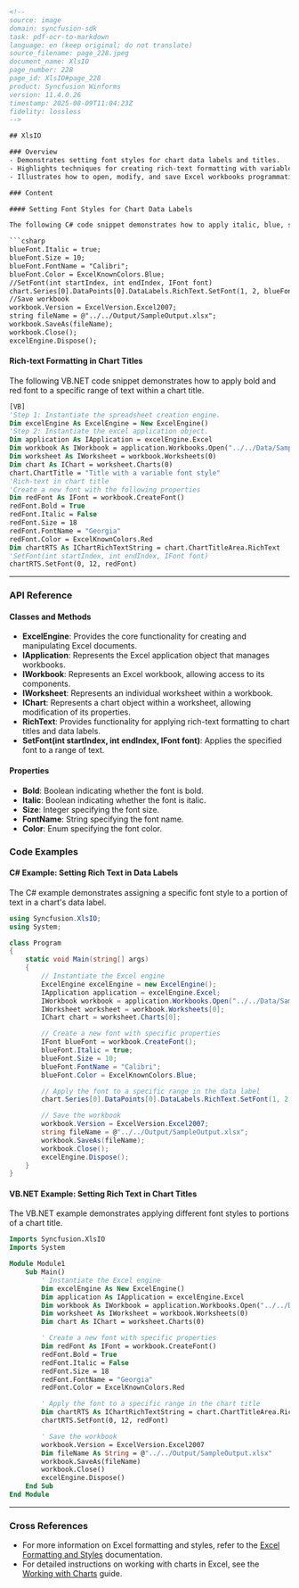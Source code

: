 ```html
<!-- 
source: image
domain: syncfusion-sdk
task: pdf-ocr-to-markdown
language: en (keep original; do not translate)
source_filename: page_228.jpeg
document_name: XlsIO
page_number: 228
page_id: XlsIO#page_228
product: Syncfusion Winforms
version: 11.4.0.26
timestamp: 2025-08-09T11:04:23Z
fidelity: lossless
-->

## XlsIO

### Overview
- Demonstrates setting font styles for chart data labels and titles.
- Highlights techniques for creating rich-text formatting with variable font styles.
- Illustrates how to open, modify, and save Excel workbooks programmatically.

### Content

#### Setting Font Styles for Chart Data Labels

The following C# code snippet demonstrates how to apply italic, blue, size 10 Calibri font to a specific range of text within a chart's data label.

```csharp
blueFont.Italic = true;
blueFont.Size = 10;
blueFont.FontName = "Calibri";
blueFont.Color = ExcelKnownColors.Blue;
//SetFont(int startIndex, int endIndex, IFont font)
chart.Series[0].DataPoints[0].DataLabels.RichText.SetFont(1, 2, blueFont);
//Save workbook
workbook.Version = ExcelVersion.Excel2007;
string fileName = @"../../Output/SampleOutput.xlsx";
workbook.SaveAs(fileName);
workbook.Close();
excelEngine.Dispose();
```

#### Rich-text Formatting in Chart Titles

The following VB.NET code snippet demonstrates how to apply bold and red font to a specific range of text within a chart title.

```vb
[VB]
'Step 1: Instantiate the spreadsheet creation engine.
Dim excelEngine As ExcelEngine = New ExcelEngine()
'Step 2: Instantiate the excel application object.
Dim application As IApplication = excelEngine.Excel
Dim workbook As IWorkbook = application.Workbooks.Open("../../Data/Sample.xlsx", ExcelOpenType.Automatic)
Dim worksheet As IWorksheet = workbook.Worksheets(0)
Dim chart As IChart = worksheet.Charts(0)
chart.ChartTitle = "Title with a variable font style"
'Rich-text in chart title
'Create a new font with the following properties
Dim redFont As IFont = workbook.CreateFont()
redFont.Bold = True
redFont.Italic = False
redFont.Size = 18
redFont.FontName = "Georgia"
redFont.Color = ExcelKnownColors.Red
Dim chartRTS As IChartRichTextString = chart.ChartTitleArea.RichText
'SetFont(int startIndex, int endIndex, IFont font)
chartRTS.SetFont(0, 12, redFont)
```

---

### API Reference

#### Classes and Methods
- **ExcelEngine**: Provides the core functionality for creating and manipulating Excel documents.
- **IApplication**: Represents the Excel application object that manages workbooks.
- **IWorkbook**: Represents an Excel workbook, allowing access to its components.
- **IWorksheet**: Represents an individual worksheet within a workbook.
- **IChart**: Represents a chart object within a worksheet, allowing modification of its properties.
- **RichText**: Provides functionality for applying rich-text formatting to chart titles and data labels.
- **SetFont(int startIndex, int endIndex, IFont font)**: Applies the specified font to a range of text.

#### Properties
- **Bold**: Boolean indicating whether the font is bold.
- **Italic**: Boolean indicating whether the font is italic.
- **Size**: Integer specifying the font size.
- **FontName**: String specifying the font name.
- **Color**: Enum specifying the font color.

### Code Examples

#### C# Example: Setting Rich Text in Data Labels
The C# example demonstrates assigning a specific font style to a portion of text in a chart's data label.

```csharp
using Syncfusion.XlsIO;
using System;

class Program
{
    static void Main(string[] args)
    {
        // Instantiate the Excel engine
        ExcelEngine excelEngine = new ExcelEngine();
        IApplication application = excelEngine.Excel;
        IWorkbook workbook = application.Workbooks.Open("../../Data/Sample.xlsx", ExcelOpenType.Automatic);
        IWorksheet worksheet = workbook.Worksheets[0];
        IChart chart = worksheet.Charts[0];

        // Create a new font with specific properties
        IFont blueFont = workbook.CreateFont();
        blueFont.Italic = true;
        blueFont.Size = 10;
        blueFont.FontName = "Calibri";
        blueFont.Color = ExcelKnownColors.Blue;

        // Apply the font to a specific range in the data label
        chart.Series[0].DataPoints[0].DataLabels.RichText.SetFont(1, 2, blueFont);

        // Save the workbook
        workbook.Version = ExcelVersion.Excel2007;
        string fileName = @"../../Output/SampleOutput.xlsx";
        workbook.SaveAs(fileName);
        workbook.Close();
        excelEngine.Dispose();
    }
}
```

#### VB.NET Example: Setting Rich Text in Chart Titles
The VB.NET example demonstrates applying different font styles to portions of a chart title.

```vb
Imports Syncfusion.XlsIO
Imports System

Module Module1
    Sub Main()
        ' Instantiate the Excel engine
        Dim excelEngine As New ExcelEngine()
        Dim application As IApplication = excelEngine.Excel
        Dim workbook As IWorkbook = application.Workbooks.Open("../../Data/Sample.xlsx", ExcelOpenType.Automatic)
        Dim worksheet As IWorksheet = workbook.Worksheets(0)
        Dim chart As IChart = worksheet.Charts(0)

        ' Create a new font with specific properties
        Dim redFont As IFont = workbook.CreateFont()
        redFont.Bold = True
        redFont.Italic = False
        redFont.Size = 18
        redFont.FontName = "Georgia"
        redFont.Color = ExcelKnownColors.Red

        ' Apply the font to a specific range in the chart title
        Dim chartRTS As IChartRichTextString = chart.ChartTitleArea.RichText
        chartRTS.SetFont(0, 12, redFont)

        ' Save the workbook
        workbook.Version = ExcelVersion.Excel2007
        Dim fileName As String = @"../../Output/SampleOutput.xlsx"
        workbook.SaveAs(fileName)
        workbook.Close()
        excelEngine.Dispose()
    End Sub
End Module
```

---

### Cross References
- For more information on Excel formatting and styles, refer to the [Excel Formatting and Styles](#) documentation.
- For detailed instructions on working with charts in Excel, see the [Working with Charts](#) guide.

<!-- tags: XlsIO, ExcelDocument, Font, RichText, Chart, DataLabels, VB.NET, C#, WinForms keywords: ExcelEngine, IWorkbook, IWorksheet, IChart, RichText, SetFont, FontColor, FontStyle -->
```